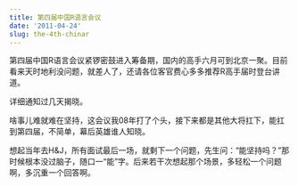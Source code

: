 ```yaml
---
title: 第四届中国R语言会议
date: '2011-04-24'
slug: the-4th-chinar
---
```


第四届中国R语言会议紧锣密鼓进入筹备期，国内的高手六月可到北京一聚。目前看来天时地利没问题，就差人了，还请各位客官费心多多推荐R高手届时登台讲道。

详细通知过几天揭晓。

啥事儿难就难在坚持，这会议我08年打了个头，接下来都是其他大将扛下，能扛到第四届，不简单，幕后英雄谁人知晓。

想起当年去H&J，所有面试最后一场，就剩下一个问题，先生问：“能坚持吗？”那时候根本没过脑子，随口一“能”字。后来若干次想起那个场景，多轻松一个问题啊，多沉重一个回答啊。
